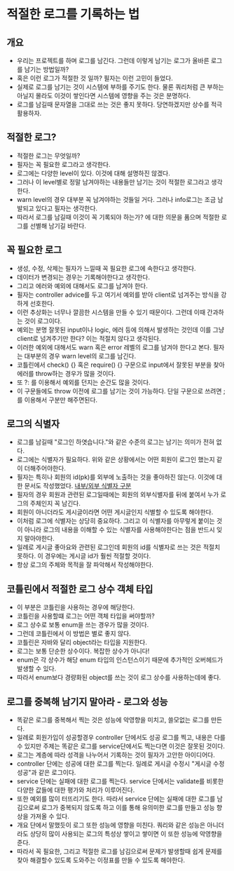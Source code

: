# 적절한 로그를 기록하는 법

## 개요
* 우리는 프로젝트를 하며 로그를 남긴다. 그런데 이렇게 남기는 로그가 올바른 로그를 남기는 방법일까?
* 혹은 이런 로그가 적절한 것 일까? 필자는 이런 고민이 들었다. 
* 실제로 로그를 남기는 것이 시스템에 부하를 주기도 한다. 물론 쿼리처럼 큰 부하는 아닐지 몰라도 이것이 쌓인다면 시스템에 영향을 주는 것은 분명하다.
* 로그를 남길때 문자열을 그대로 쓰는 것은 좋지 못하다. 당연하겠지만 상수를 적극 활용하자.

## 적절한 로그?
* 적절한 로그는 무엇일까?
* 필자는 꼭 필요한 로그라고 생각한다.
* 로그에는 다양한 level이 있다. 이것에 대해 설명하진 않겠다.
* 그러나 이 level별로 정말 남겨야하는 내용들만 남기는 것이 적절한 로그라고 생각한다.
* warn level의 경우 대부분 꼭 남겨야하는 것들일 거다. 그러나 info로그는 조금 남발되고 있다고 필자는 생각한다.
* 따라서 로그를 남길때 이것이 꼭 기록되야 하는가? 에 대한 의문을 품으며 적절한 로그를 선별해 남기길 바란다.

## 꼭 필요한 로그
* 생성, 수정, 삭제는 필자가 느낄때 꼭 필요한 로그에 속한다고 생각한다. 
* 데이터가 변경되는 경우는 기록해야한다고 생각한다.
* 그리고 에러와 예외에 대해서도 로그를 남겨야 한다.
* 필자는 controller advice를 두고 여기서 예외를 받아 client로 넘겨주는 방식을 강하게 선호한다.
* 이런 추상화는 너무나 깔끔한 시스템을 만들 수 있기 때문이다. 그런데 이때 간과하는 것이 로그이다. 
* 예외는 분명 잘못된 input이나 logic, 에러 등에 의해서 발생하는 것인데 이를 그냥 client로 넘겨주기만 한다? 이는 적절치 않다고 생각된다.
* 이러한 예외에 대해서도 warn 혹은 error 레벨의 로그를 남겨야 한다고 본다. 필자는 대부분의 경우 warn level의 로그를 남긴다.
* 코틀린에서 check() {} 혹은 require() {} 구문으로 input에서 잘못된 부분을 찾아 에러를 throw하는 경우가 많을 것이다.
* 또 ?: 를 이용해서 예외를 던지는 순간도 많을 것이다.
* 이 구문들에도 throw 이전에 로그를 남기는 것이 가능하다. 단일 구문으로 쓰려면 ; 를 이용해서 구분만 해주면된다.

## 로그의 식별자
* 로그를 남길때 "로그인 하엿습니다."와 같은 수준의 로그는 남기는 의미가 전혀 없다.
* 로그에는 식별자가 필요하다. 위와 같은 상황에서는 어떤 회원이 로그인 했는지 같이 더해주어야한다.
* 필자는 특히나 회원의 id(pk)를 외부에 노출하는 것을 좋아하진 않는다. 이것에 대한 문서도 작성했었다. [내부/외부 식별자 구분](https://github.com/liveforone/howru/blob/master/Documents/INTERNAL_EXTERNAL_PK.md)
* 필자의 경우 회원과 관련된 로그일때에는 회원의 외부식별자를 뒤에 붙여서 누가 로그의 주체인지 꼭 남긴다.
* 회원이 아니더라도 게시글이라면 어떤 게시글인지 식별할 수 있도록 해야한다.
* 이처럼 로그에 식별자는 상당히 중요하다. 그리고 이 식별자를 아무렇게 붙이는 것이 아니라 로그의 내용을 이해할 수 있는 식별자를 사용해야한다는 점을 반드시 잊지 말아야한다.
* 일례로 게시글 좋아요와 관련된 로그인데 회원의 id를 식별자로 쓰는 것은 적절치 못하다. 이 경우에는 게시글 id가 훨씬 적절할 것이다.
* 항상 로그의 주체와 목적을 잘 파악해서 작성해야한다.

## 코틀린에서 적절한 로그 상수 객체 타입
* 이 부분은 코틀린을 사용하는 경우에 해당한다.
* 코틀린을 사용할떄 로그는 어떤 객체 타입을 써야할까?
* 로그 상수로 보통 enum을 쓰는 경우가 많을 것이다.
* 그런데 코틀린에서 이 방법은 별로 좋지 않다.
* 코틀린은 자바와 달리 object라는 타입을 지원한다.
* 로그는 보통 단순한 상수이다. 복잡한 상수가 아니다!
* enum은 각 상수가 해당 enum 타입의 인스턴스이기 때문에 추가적인 오버헤드가 발생할 수 있다.
* 따라서 enum보다 경량화된 object를 쓰는 것이 로그 상수를 사용하는데에 좋다.

## 로그를 중복해 남기지 말아라 - 로그와 성능
* 똑같은 로그를 중복해서 찍는 것은 성능에 악영향을 미치고, 쓸모없는 로그를 만든다.
* 일례로 회원가입이 성공할경우 controller 단에서도 성공 로그를 찍고, 내용은 다를 수 있지만 주제는 똑같은 로그를 service단에서도 찍는다면 이것은 잘못된 것이다.
* 로그는 계층에 따라 성격을 나누어서 기록하는 것이 필자가 고안한 아이디어다.
* controller 단에는 성공에 대한 로그를 찍는다. 일례로 게시글 수정시 "게시글 수정 성공"과 같은 로그이다.
* service 단에는 실패에 대한 로그를 찍는다. service 단에서는 validate를 비롯한 다양한 값들에 대한 평가와 처리가 이루어진다.
* 또한 예외를 많이 터뜨리기도 한다. 따라서 service 단에는 실패에 대한 로그를 남김으로써 로그가 중복되지 않도록 하고 이를 통해 유의미한 로그를 만들고 성능 향상을 가져올 수 있다.
* 개요 단에서 말했듯이 로그 또한 성능에 영향을 미친다. 쿼리와 같은 성능은 아니더라도 상당히 많이 사용되는 로그의 특성상 쌓이고 쌓이면 이 또한 성능에 악영향을 준다.
* 따라서 꼭 필요한, 그리고 적절한 로그를 남김으로써 문제가 발생할때 쉽게 문제를 찾아 해결할수 있도록 도와주는 이정표를 만들 수 있도록 해야한다.